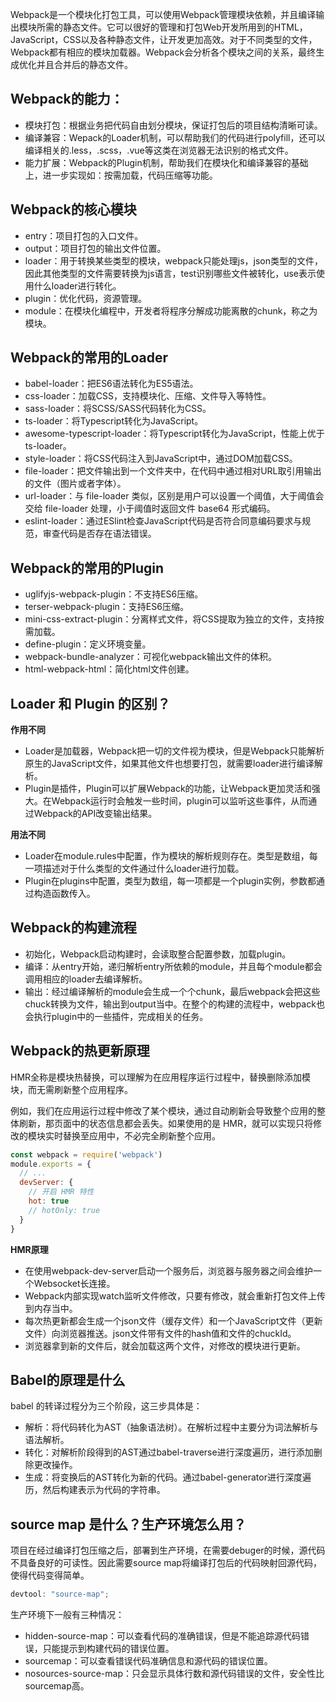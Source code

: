 Webpack是一个模块化打包工具，可以使用Webpack管理模块依赖，并且编译输出模块所需的静态文件。它可以很好的管理和打包Web开发所用到的HTML，JavaScript，CSS以及各种静态文件，让开发更加高效。对于不同类型的文件，Webpack都有相应的模块加载器。Webpack会分析各个模块之间的关系，最终生成优化并且合并后的静态文件。

## Webpack的能力：

* 模块打包：根据业务把代码自由划分模块，保证打包后的项目结构清晰可读。
* 编译兼容：Wepack的Loader机制，可以帮助我们的代码进行polyfill，还可以编译相关的.less，.scss，.vue等这类在浏览器无法识别的格式文件。
* 能力扩展：Webpack的Plugin机制，帮助我们在模块化和编译兼容的基础上，进一步实现如：按需加载，代码压缩等功能。

## Webpack的核心模块

* entry：项目打包的入口文件。
* output：项目打包的输出文件位置。
* loader：用于转换某些类型的模块，webpack只能处理js，json类型的文件，因此其他类型的文件需要转换为js语言，test识别哪些文件被转化，use表示使用什么loader进行转化。
* plugin：优化代码，资源管理。
* module：在模块化编程中，开发者将程序分解成功能离散的chunk，称之为模块。

## Webpack的常用的Loader

* babel-loader：把ES6语法转化为ES5语法。
* css-loader：加载CSS，支持模块化、压缩、文件导入等特性。
* sass-loader：将SCSS/SASS代码转化为CSS。
* ts-loader：将Typescript转化为JavaScript。
* awesome-typescript-loader：将Typescript转化为JavaScript，性能上优于ts-loader。
* style-loader：将CSS代码注入到JavaScript中，通过DOM加载CSS。
* file-loader：把文件输出到一个文件夹中，在代码中通过相对URL取引用输出的文件（图片或者字体）。
* url-loader：与 file-loader 类似，区别是用户可以设置一个阈值，大于阈值会交给 file-loader 处理，小于阈值时返回文件 base64 形式编码。
* eslint-loader：通过ESlint检查JavaScript代码是否符合同意编码要求与规范，审查代码是否存在语法错误。

## Webpack的常用的Plugin

* uglifyjs-webpack-plugin：不支持ES6压缩。
* terser-webpack-plugin：支持ES6压缩。
* mini-css-extract-plugin：分离样式文件，将CSS提取为独立的文件，支持按需加载。
* define-plugin：定义环境变量。
* webpack-bundle-analyzer：可视化webpack输出文件的体积。
* html-webpack-html：简化html文件创建。

## Loader 和 Plugin 的区别？

**作用不同**

* Loader是加载器，Webpack把一切的文件视为模块，但是Webpack只能解析原生的JavaScript文件，如果其他文件也想要打包，就需要loader进行编译解析。
* Plugin是插件，Plugin可以扩展Webpack的功能，让Webpack更加灵活和强大。在Webpack运行时会触发一些时间，plugin可以监听这些事件，从而通过Webpack的API改变输出结果。

**用法不同**

* Loader在module.rules中配置，作为模块的解析规则存在。类型是数组，每一项描述对于什么类型的文件通过什么loader进行加载。
* Plugin在plugins中配置，类型为数组，每一项都是一个plugin实例，参数都通过构造函数传入。

## Webpack的构建流程

* 初始化，Webpack启动构建时，会读取整合配置参数，加载plugin。
* 编译：从entry开始，递归解析entry所依赖的module，并且每个module都会调用相应的loader去编译解析。
* 输出：经过编译解析的module会生成一个个chunk，最后webpack会把这些chuck转换为文件，输出到output当中。在整个的构建的流程中，webpack也会执行plugin中的一些插件，完成相关的任务。

## Webpack的热更新原理

HMR全称是模块热替换，可以理解为在应用程序运行过程中，替换删除添加模块，而无需刷新整个应用程序。

例如，我们在应用运行过程中修改了某个模块，通过自动刷新会导致整个应用的整体刷新，那页面中的状态信息都会丢失。如果使用的是 HMR，就可以实现只将修改的模块实时替换至应用中，不必完全刷新整个应用。

```javascript
const webpack = require('webpack')
module.exports = {
  // ...
  devServer: {
    // 开启 HMR 特性
    hot: true
    // hotOnly: true
  }
}
```

**HMR原理**

* 在使用webpack-dev-server启动一个服务后，浏览器与服务器之间会维护一个Websocket长连接。
* Webpack内部实现watch监听文件修改，只要有修改，就会重新打包文件上传到内存当中。
* 每次热更新都会生成一个json文件（缓存文件）和一个JavaScript文件（更新文件）向浏览器推送。json文件带有文件的hash值和文件的chuckId。
* 浏览器拿到新的文件后，就会加载这两个文件，对修改的模块进行更新。

## Babel的原理是什么

babel 的转译过程分为三个阶段，这三步具体是：

* 解析：将代码转化为AST（抽象语法树）。在解析过程中主要分为词法解析与语法解析。
* 转化：对解析阶段得到的AST通过babel-traverse进行深度遍历，进行添加删除更改操作。
* 生成：将变换后的AST转化为新的代码。通过babel-generator进行深度遍历，然后构建表示为代码的字符串。

## source map 是什么？生产环境怎么用？

项目在经过编译打包压缩之后，部署到生产环境，在需要debuger的时候，源代码不具备良好的可读性。因此需要source map将编译打包后的代码映射回源代码，使得代码变得简单。

```javascript
devtool: "source-map";
```

生产环境下一般有三种情况：

* hidden-source-map：可以查看代码的准确错误，但是不能追踪源代码错误，只能提示到构建代码的错误位置。
* sourcemap：可以查看错误代码准确信息和源代码的错误位置。
* nosources-source-map：只会显示具体行数和源代码错误的文件，安全性比sourcemap高。


